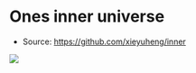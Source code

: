 # Ones inner universe

- Source: https://github.com/xieyuheng/inner

![](https://github.com/xieyuheng/image-link/raw/master/ghost-in-the-shell/cute-small-192x192.png)
